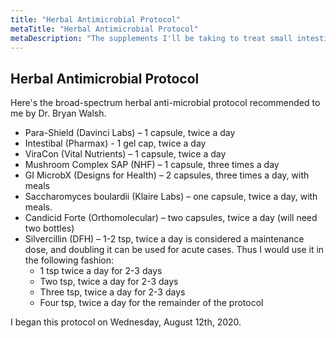 ```yaml
---
title: "Herbal Antimicrobial Protocol"
metaTitle: "Herbal Antimicrobial Protocol"
metaDescription: "The supplements I'll be taking to treat small intestinal bacterial overgrowth (SIBO)"
---
```


## Herbal Antimicrobial Protocol

Here's the broad-spectrum herbal anti-microbial protocol recommended to me by Dr. Bryan Walsh.

- Para-Shield (Davinci Labs) – 1 capsule, twice a day
- Intestibal (Pharmax) - 1 gel cap, twice a day
- ViraCon (Vital Nutrients) – 1 capsule, twice a day
- Mushroom Complex SAP (NHF) – 1 capsule, three times a day
- GI MicrobX (Designs for Health) – 2 capsules, three times a day, with meals
- Saccharomyces boulardii (Klaire Labs) – one capsule, twice a day, with meals.
- Candicid Forte (Orthomolecular) – two capsules, twice a day (will need two bottles)
- Silvercillin (DFH) – 1-2 tsp, twice a day is considered a maintenance dose, and doubling it can be used for acute cases. Thus I would use it in the following fashion:
  - 1 tsp twice a day for 2-3 days
  - Two tsp, twice a day for 2-3 days
  - Three tsp, twice a day for 2-3 days
  - Four tsp, twice a day for the remainder of the protocol

I began this protocol on Wednesday, August 12th, 2020.